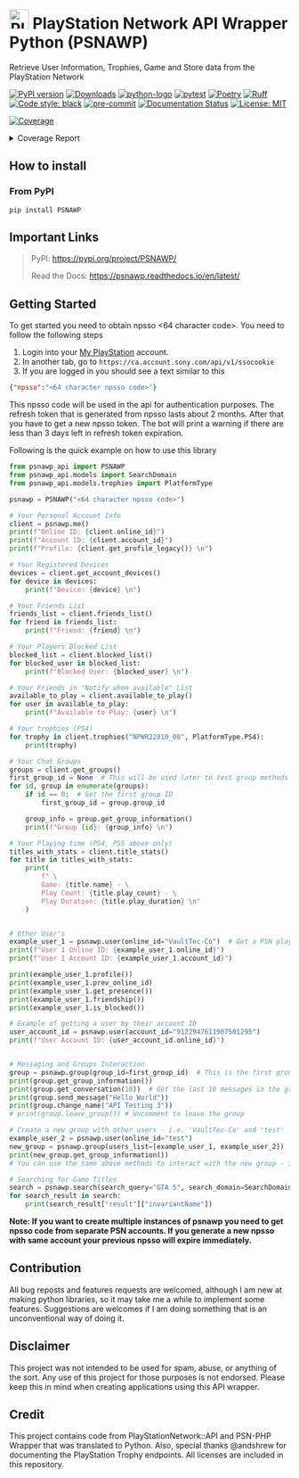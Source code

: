 # <img src="docs/_static/psn_logo.png" alt="PlayStation Logo" height="35px"> PlayStation Network API Wrapper Python (PSNAWP)

Retrieve User Information, Trophies, Game and Store data from the PlayStation Network

[![PyPI version](https://badge.fury.io/py/PSNAWP.svg)](https://badge.fury.io/py/PSNAWP)
[![Downloads](https://static.pepy.tech/badge/psnawp)](https://www.pepy.tech/projects/psnawp)
[![python-logo](https://img.shields.io/badge/python-3.9_|_3.10_|_3.11_|_3.12-blue.svg)](https://www.python.org/)
[![pytest](https://github.com/isFakeAccount/psnawp/actions/workflows/pytest.yaml/badge.svg)](https://github.com/isFakeAccount/psnawp/actions/workflows/pytest.yaml)
[![Poetry](https://img.shields.io/endpoint?url=https://python-poetry.org/badge/v0.json)](https://python-poetry.org/)
[![Ruff](https://img.shields.io/endpoint?url=https://raw.githubusercontent.com/charliermarsh/ruff/main/assets/badge/v2.json)](https://github.com/astral-sh/ruff)
[![Code style: black](https://img.shields.io/badge/code%20style-black-000000.svg)](https://github.com/psf/black)
[![pre-commit](https://github.com/isFakeAccount/psnawp/actions/workflows/pre-commit.yaml/badge.svg)](https://github.com/isFakeAccount/psnawp/actions/workflows/pre-commit.yaml)
[![Documentation Status](https://readthedocs.org/projects/psnawp/badge/?version=latest)](https://psnawp.readthedocs.io/en/latest/?badge=latest)
[![License: MIT](https://img.shields.io/badge/License-MIT-blue.svg)](https://opensource.org/license/MIT)

<!-- Pytest Coverage Comment:Begin -->
<a href="https://github.com/isFakeAccount/psnawp/blob/main/README.md"><img alt="Coverage" src="https://img.shields.io/badge/Coverage-91%25-brightgreen.svg" /></a><details><summary>Coverage Report </summary><table><tr><th>File</th><th>Stmts</th><th>Miss</th><th>Cover</th><th>Missing</th></tr><tbody><tr><td colspan="5"><b>src/psnawp_api</b></td></tr><tr><td>&nbsp; &nbsp;<a href="https://github.com/isFakeAccount/psnawp/blob/main/src/psnawp_api/__init__.py">__init__.py</a></td><td>2</td><td>0</td><td>100%</td><td>&nbsp;</td></tr><tr><td>&nbsp; &nbsp;<a href="https://github.com/isFakeAccount/psnawp/blob/main/src/psnawp_api/psnawp.py">psnawp.py</a></td><td>40</td><td>2</td><td>2</td><td><a href="https://github.com/isFakeAccount/psnawp/blob/main/src/psnawp_api/psnawp.py#L 95%"> 95%</a></td></tr><tr><td colspan="5"><b>src/psnawp_api/core</b></td></tr><tr><td>&nbsp; &nbsp;<a href="https://github.com/isFakeAccount/psnawp/blob/main/src/psnawp_api/core/__init__.py">__init__.py</a></td><td>4</td><td>0</td><td>100%</td><td>&nbsp;</td></tr><tr><td>&nbsp; &nbsp;<a href="https://github.com/isFakeAccount/psnawp/blob/main/src/psnawp_api/core/authenticator.py">authenticator.py</a></td><td>129</td><td>19</td><td>19</td><td><a href="https://github.com/isFakeAccount/psnawp/blob/main/src/psnawp_api/core/authenticator.py#L 85%"> 85%</a></td></tr><tr><td>&nbsp; &nbsp;<a href="https://github.com/isFakeAccount/psnawp/blob/main/src/psnawp_api/core/psnawp_exceptions.py">psnawp_exceptions.py</a></td><td>11</td><td>0</td><td>100%</td><td>&nbsp;</td></tr><tr><td>&nbsp; &nbsp;<a href="https://github.com/isFakeAccount/psnawp/blob/main/src/psnawp_api/core/request_builder.py">request_builder.py</a></td><td>65</td><td>9</td><td>9</td><td><a href="https://github.com/isFakeAccount/psnawp/blob/main/src/psnawp_api/core/request_builder.py#L 86%"> 86%</a></td></tr><tr><td colspan="5"><b>src/psnawp_api/models</b></td></tr><tr><td>&nbsp; &nbsp;<a href="https://github.com/isFakeAccount/psnawp/blob/main/src/psnawp_api/models/__init__.py">__init__.py</a></td><td>7</td><td>0</td><td>100%</td><td>&nbsp;</td></tr><tr><td>&nbsp; &nbsp;<a href="https://github.com/isFakeAccount/psnawp/blob/main/src/psnawp_api/models/client.py">client.py</a></td><td>73</td><td>2</td><td>2</td><td><a href="https://github.com/isFakeAccount/psnawp/blob/main/src/psnawp_api/models/client.py#L 97%"> 97%</a></td></tr><tr><td>&nbsp; &nbsp;<a href="https://github.com/isFakeAccount/psnawp/blob/main/src/psnawp_api/models/game_title.py">game_title.py</a></td><td>26</td><td>2</td><td>2</td><td><a href="https://github.com/isFakeAccount/psnawp/blob/main/src/psnawp_api/models/game_title.py#L 92%"> 92%</a></td></tr><tr><td>&nbsp; &nbsp;<a href="https://github.com/isFakeAccount/psnawp/blob/main/src/psnawp_api/models/group.py">group.py</a></td><td>53</td><td>8</td><td>8</td><td><a href="https://github.com/isFakeAccount/psnawp/blob/main/src/psnawp_api/models/group.py#L 85%"> 85%</a></td></tr><tr><td>&nbsp; &nbsp;<a href="https://github.com/isFakeAccount/psnawp/blob/main/src/psnawp_api/models/search.py">search.py</a></td><td>150</td><td>42</td><td>42</td><td><a href="https://github.com/isFakeAccount/psnawp/blob/main/src/psnawp_api/models/search.py#L 72%"> 72%</a></td></tr><tr><td>&nbsp; &nbsp;<a href="https://github.com/isFakeAccount/psnawp/blob/main/src/psnawp_api/models/title_stats.py">title_stats.py</a></td><td>75</td><td>3</td><td>3</td><td><a href="https://github.com/isFakeAccount/psnawp/blob/main/src/psnawp_api/models/title_stats.py#L 96%"> 96%</a></td></tr><tr><td>&nbsp; &nbsp;<a href="https://github.com/isFakeAccount/psnawp/blob/main/src/psnawp_api/models/user.py">user.py</a></td><td>79</td><td>2</td><td>2</td><td><a href="https://github.com/isFakeAccount/psnawp/blob/main/src/psnawp_api/models/user.py#L 97%"> 97%</a></td></tr><tr><td colspan="5"><b>src/psnawp_api/models/listing</b></td></tr><tr><td>&nbsp; &nbsp;<a href="https://github.com/isFakeAccount/psnawp/blob/main/src/psnawp_api/models/listing/__init__.py">__init__.py</a></td><td>2</td><td>0</td><td>100%</td><td>&nbsp;</td></tr><tr><td>&nbsp; &nbsp;<a href="https://github.com/isFakeAccount/psnawp/blob/main/src/psnawp_api/models/listing/pagination_iterator.py">pagination_iterator.py</a></td><td>56</td><td>4</td><td>4</td><td><a href="https://github.com/isFakeAccount/psnawp/blob/main/src/psnawp_api/models/listing/pagination_iterator.py#L 93%"> 93%</a></td></tr><tr><td colspan="5"><b>src/psnawp_api/models/trophies</b></td></tr><tr><td>&nbsp; &nbsp;<a href="https://github.com/isFakeAccount/psnawp/blob/main/src/psnawp_api/models/trophies/__init__.py">__init__.py</a></td><td>6</td><td>0</td><td>100%</td><td>&nbsp;</td></tr><tr><td>&nbsp; &nbsp;<a href="https://github.com/isFakeAccount/psnawp/blob/main/src/psnawp_api/models/trophies/trophy.py">trophy.py</a></td><td>130</td><td>9</td><td>9</td><td><a href="https://github.com/isFakeAccount/psnawp/blob/main/src/psnawp_api/models/trophies/trophy.py#L 93%"> 93%</a></td></tr><tr><td>&nbsp; &nbsp;<a href="https://github.com/isFakeAccount/psnawp/blob/main/src/psnawp_api/models/trophies/trophy_constants.py">trophy_constants.py</a></td><td>30</td><td>0</td><td>100%</td><td>&nbsp;</td></tr><tr><td>&nbsp; &nbsp;<a href="https://github.com/isFakeAccount/psnawp/blob/main/src/psnawp_api/models/trophies/trophy_group.py">trophy_group.py</a></td><td>92</td><td>3</td><td>3</td><td><a href="https://github.com/isFakeAccount/psnawp/blob/main/src/psnawp_api/models/trophies/trophy_group.py#L 97%"> 97%</a></td></tr><tr><td>&nbsp; &nbsp;<a href="https://github.com/isFakeAccount/psnawp/blob/main/src/psnawp_api/models/trophies/trophy_summary.py">trophy_summary.py</a></td><td>27</td><td>1</td><td>1</td><td><a href="https://github.com/isFakeAccount/psnawp/blob/main/src/psnawp_api/models/trophies/trophy_summary.py#L 96%"> 96%</a></td></tr><tr><td>&nbsp; &nbsp;<a href="https://github.com/isFakeAccount/psnawp/blob/main/src/psnawp_api/models/trophies/trophy_titles.py">trophy_titles.py</a></td><td>88</td><td>2</td><td>2</td><td><a href="https://github.com/isFakeAccount/psnawp/blob/main/src/psnawp_api/models/trophies/trophy_titles.py#L 98%"> 98%</a></td></tr><tr><td>&nbsp; &nbsp;<a href="https://github.com/isFakeAccount/psnawp/blob/main/src/psnawp_api/models/trophies/utility_functions.py">utility_functions.py</a></td><td>7</td><td>0</td><td>100%</td><td>&nbsp;</td></tr><tr><td colspan="5"><b>src/psnawp_api/utils</b></td></tr><tr><td>&nbsp; &nbsp;<a href="https://github.com/isFakeAccount/psnawp/blob/main/src/psnawp_api/utils/__init__.py">__init__.py</a></td><td>3</td><td>0</td><td>100%</td><td>&nbsp;</td></tr><tr><td>&nbsp; &nbsp;<a href="https://github.com/isFakeAccount/psnawp/blob/main/src/psnawp_api/utils/endpoints.py">endpoints.py</a></td><td>2</td><td>0</td><td>100%</td><td>&nbsp;</td></tr><tr><td>&nbsp; &nbsp;<a href="https://github.com/isFakeAccount/psnawp/blob/main/src/psnawp_api/utils/misc.py">misc.py</a></td><td>5</td><td>0</td><td>100%</td><td>&nbsp;</td></tr><tr><td><b>TOTAL</b></td><td><b>1162</b></td><td><b>108</b></td><td><b>91%</b></td><td>&nbsp;</td></tr></tbody></table></details>
<!-- Pytest Coverage Comment:End -->

## How to install

### From PyPI

```
pip install PSNAWP
```

## Important Links
> PyPI: https://pypi.org/project/PSNAWP/
>
> Read the Docs: https://psnawp.readthedocs.io/en/latest/

## Getting Started

To get started you need to obtain npsso <64 character code>. You need to follow the following steps

1. Login into your [My PlayStation](https://my.playstation.com/) account.
2. In another tab, go to `https://ca.account.sony.com/api/v1/ssocookie`
3. If you are logged in you should see a text similar to this

```json
{"npsso":"<64 character npsso code>"}
```
This npsso code will be used in the api for authentication purposes. The refresh token that is generated from npsso lasts about 2 months. After that you have to get a new npsso token. The bot will print a warning if there are less than 3 days left in refresh token expiration.

Following is the quick example on how to use this library

```py
from psnawp_api import PSNAWP
from psnawp_api.models import SearchDomain
from psnawp_api.models.trophies import PlatformType

psnawp = PSNAWP("<64 character npsso code>")

# Your Personal Account Info
client = psnawp.me()
print(f"Online ID: {client.online_id}")
print(f"Account ID: {client.account_id}")
print(f"Profile: {client.get_profile_legacy()} \n")

# Your Registered Devices
devices = client.get_account_devices()
for device in devices:
    print(f"Device: {device} \n")

# Your Friends List
friends_list = client.friends_list()
for friend in friends_list:
    print(f"Friend: {friend} \n")

# Your Players Blocked List
blocked_list = client.blocked_list()
for blocked_user in blocked_list:
    print(f"Blocked User: {blocked_user} \n")

# Your Friends in "Notify when available" List
available_to_play = client.available_to_play()
for user in available_to_play:
    print(f"Available to Play: {user} \n")

# Your trophies (PS4)
for trophy in client.trophies("NPWR22810_00", PlatformType.PS4):
    print(trophy)

# Your Chat Groups
groups = client.get_groups()
first_group_id = None  # This will be used later to test group methods
for id, group in enumerate(groups):
    if id == 0:  # Get the first group ID
        first_group_id = group.group_id

    group_info = group.get_group_information()
    print(f"Group {id}: {group_info} \n")

# Your Playing time (PS4, PS5 above only)
titles_with_stats = client.title_stats()
for title in titles_with_stats:
    print(
        f" \
        Game: {title.name} - \
        Play Count: {title.play_count} - \
        Play Duration: {title.play_duration} \n"
    )


# Other User's
example_user_1 = psnawp.user(online_id="VaultTec-Co")  # Get a PSN player by their Online ID
print(f"User 1 Online ID: {example_user_1.online_id}")
print(f"User 1 Account ID: {example_user_1.account_id}")

print(example_user_1.profile())
print(example_user_1.prev_online_id)
print(example_user_1.get_presence())
print(example_user_1.friendship())
print(example_user_1.is_blocked())

# Example of getting a user by their account ID
user_account_id = psnawp.user(account_id="9122947611907501295")
print(f"User Account ID: {user_account_id.online_id}")


# Messaging and Groups Interaction
group = psnawp.group(group_id=first_group_id)  # This is the first group ID we got earlier - i.e. the first group in your groups list
print(group.get_group_information())
print(group.get_conversation(10))  # Get the last 10 messages in the group
print(group.send_message("Hello World"))
print(group.change_name("API Testing 3"))
# print(group.leave_group()) # Uncomment to leave the group

# Create a new group with other users - i.e. 'VaultTec-Co' and 'test'
example_user_2 = psnawp.user(online_id="test")
new_group = psnawp.group(users_list=[example_user_1, example_user_2])
print(new_group.get_group_information())
# You can use the same above methods to interact with the new group - i.e. send messages, change name, etc.

# Searching for Game Titles
search = psnawp.search(search_query="GTA 5", search_domain=SearchDomain.FULL_GAMES)
for search_result in search:
    print(search_result["result"]["invariantName"])

 ```

**Note: If you want to create multiple instances of psnawp you need to get npsso code from separate PSN accounts. If you generate a new npsso with same account your previous npsso will expire immediately.**

## Contribution

All bug reposts and features requests are welcomed, although I am new at making python libraries, so it may take me a while to implement some features. Suggestions are welcomes if I am doing something that is an unconventional way of doing it.

## Disclaimer

This project was not intended to be used for spam, abuse, or anything of the sort. Any use of this project for those purposes is not endorsed. Please keep this in mind when creating applications using this API wrapper.

## Credit

This project contains code from PlayStationNetwork::API and PSN-PHP Wrapper that was translated to Python. Also, special thanks @andshrew for documenting the PlayStation Trophy endpoints. All licenses are included in this repository.
